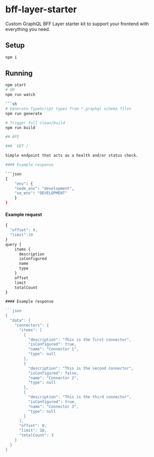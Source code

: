 # bff-layer-starter

Custom GraphQL BFF Layer starter kit to support your frontend with everything you need.

## Setup

```sh
npm i
```

## Running

```sh
npm start
# OR
npm run watch

```sh
# Generate TypeScript types from *.graphql schema files
npm run generate
```

```sh
# Trigger full clean/build
npm run build

## API

### `GET /`

Simple endpoint that acts as a health and/or status check.

#### Example response

```json
{
    "env": {
    "node_env": "development",
    "se_env": "DEVELOPMENT"
    }
}
```
#### Example request

```js
{
  "offset": 0,
  "limit":10
}
query {
    items {
      description
      isConfigured
      name
      type
    }
    offset
    limit
    totalCount
}

#### Example response

```json
{
  "data": {
    "connectors": {
      "items": [
        {
          "description": "This is the first connector",
          "isConfigured": true,
          "name": "Connector 1",
          "type": null
        },
        {
          "description": "This is the second connector",
          "isConfigured": false,
          "name": "Connector 2",
          "type": null
        },
        {
          "description": "This is the third connector",
          "isConfigured": true,
          "name": "Connector 3",
          "type": null
        }
      ],
      "offset": 0,
      "limit": 10,
      "totalCount": 3
    }
  }
}
```
